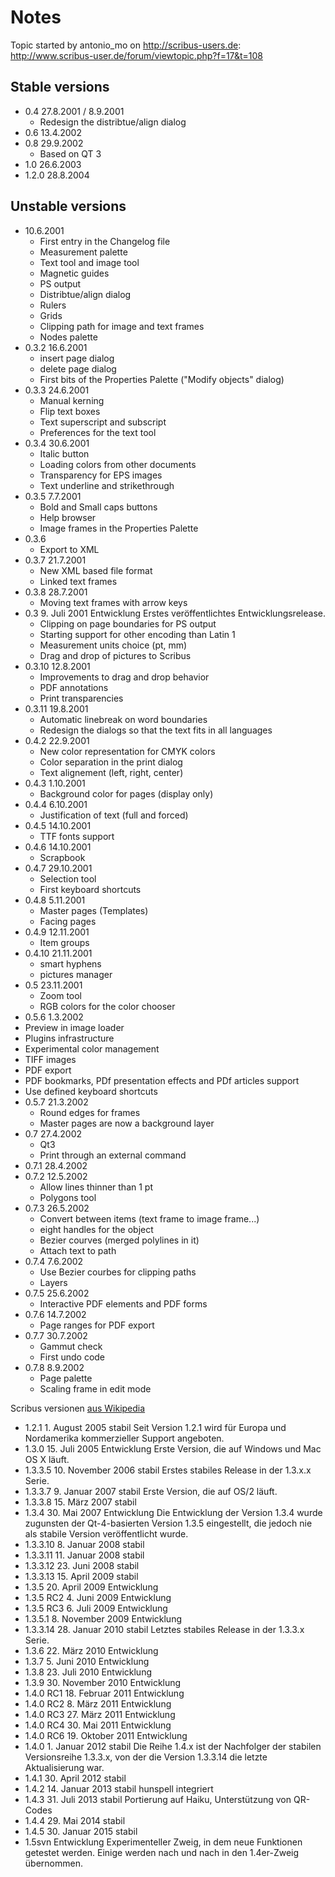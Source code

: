 # Notes

Topic started by antonio_mo on <http://scribus-users.de>: <http://www.scribus-user.de/forum/viewtopic.php?f=17&t=108>


## Stable versions

- 0.4 27.8.2001 / 8.9.2001
  - Redesign the distribtue/align dialog
- 0.6 13.4.2002
- 0.8 29.9.2002
  - Based on QT 3
- 1.0 26.6.2003
- 1.2.0   28.8.2004

## Unstable versions

- 10.6.2001
  - First entry in the Changelog file
  - Measurement palette
  - Text tool and image tool
  - Magnetic guides
  - PS output
  - Distribtue/align dialog
  - Rulers
  - Grids
  - Clipping path for image and text frames
  - Nodes palette
- 0.3.2  16.6.2001
  - insert page dialog
  - delete page dialog
  - First bits of the Properties Palette ("Modify objects" dialog)
- 0.3.3 24.6.2001
  - Manual kerning
  - Flip text boxes
  - Text superscript and subscript
  - Preferences for the text tool
- 0.3.4 30.6.2001
  - Italic button
  - Loading colors from other documents
  - Transparency for EPS images
  - Text underline and strikethrough
- 0.3.5 7.7.2001
  - Bold and Small caps buttons
  - Help browser
  - Image frames in the Properties Palette
- 0.3.6
  - Export to XML
- 0.3.7 21.7.2001
  - New XML based file format
  - Linked text frames
- 0.3.8 28.7.2001
  - Moving text frames with arrow keys
- 0.3 9. Juli 2001    Entwicklung Erstes veröffentlichtes Entwicklungsrelease.
  - Clipping on page boundaries for PS output
  - Starting support for other encoding than Latin 1
  - Measurement units choice (pt, mm)
  - Drag and drop of pictures to Scribus
- 0.3.10 12.8.2001
  - Improvements to drag and drop behavior
  - PDF annotations
  - Print transparencies
- 0.3.11 19.8.2001
  - Automatic linebreak on word boundaries
  - Redesign the dialogs so that the text fits in all languages
- 0.4.2 22.9.2001
  - New color representation for CMYK colors
  - Color separation in the print dialog
  - Text alignement (left, right, center)
- 0.4.3 1.10.2001
  - Background color for pages (display only)
- 0.4.4 6.10.2001
  - Justification of text (full and forced)
- 0.4.5 14.10.2001
  - TTF fonts support
- 0.4.6 14.10.2001
  - Scrapbook
- 0.4.7 29.10.2001
  - Selection tool
  - First keyboard shortcuts
- 0.4.8 5.11.2001
  - Master pages (Templates)
  - Facing pages
- 0.4.9 12.11.2001
  - Item groups
- 0.4.10 21.11.2001
  - smart hyphens
  - pictures manager
- 0.5 23.11.2001
  - Zoom tool
  - RGB colors for the color chooser
-  0.5.6 1.3.2002
  - Preview in image loader
  - Plugins infrastructure
  - Experimental color management
  - TIFF images
  - PDF export
  - PDF bookmarks, PDf presentation effects and PDf articles support
  - Use defined keyboard shortcuts
- 0.5.7 21.3.2002
  - Round edges for frames
  - Master pages are now a background layer
- 0.7 27.4.2002
  - Qt3
  - Print through an external command
- 0.7.1 28.4.2002
- 0.7.2 12.5.2002
  - Allow lines thinner than 1 pt
  - Polygons tool
- 0.7.3 26.5.2002
  - Convert between items (text frame to image frame...)
  - eight handles for the object
  - Bezier courves (merged polylines in it)
  - Attach text to path
- 0.7.4 7.6.2002
  - Use Bezier courbes for clipping paths
  - Layers
- 0.7.5 25.6.2002
  - Interactive PDF elements and PDF forms
- 0.7.6 14.7.2002
  - Page ranges for PDF export
- 0.7.7 30.7.2002
  - Gammut check
  - First undo code
- 0.7.8 8.9.2002
  - Page palette
  - Scaling frame in edit mode


Scribus versionen [aus Wikipedia](http://de.wikipedia.org/wiki/Scribus#Versionsgeschichte)

- 1.2.1   1. August 2005  stabil  Seit Version 1.2.1 wird für Europa und Nordamerika kommerzieller Support angeboten.
- 1.3.0   15. Juli 2005   Entwicklung Erste Version, die auf Windows und Mac OS X läuft.
- 1.3.3.5 10. November 2006   stabil  Erstes stabiles Release in der 1.3.x.x Serie.
- 1.3.3.7 9. Januar 2007  stabil  Erste Version, die auf OS/2 läuft.
- 1.3.3.8 15. März 2007   stabil  
- 1.3.4   30. Mai 2007    Entwicklung Die Entwicklung der Version 1.3.4 wurde zugunsten der Qt-4-basierten Version 1.3.5 eingestellt, die jedoch nie als stabile Version veröffentlicht wurde.
- 1.3.3.10    8. Januar 2008  stabil  
- 1.3.3.11    11. Januar 2008 stabil  
- 1.3.3.12    23. Juni 2008   stabil  
- 1.3.3.13    15. April 2009  stabil  
- 1.3.5   20. April 2009  Entwicklung 
- 1.3.5 RC2   4. Juni 2009    Entwicklung 
- 1.3.5 RC3   6. Juli 2009    Entwicklung 
- 1.3.5.1 8. November 2009    Entwicklung 
- 1.3.3.14    28. Januar 2010 stabil  Letztes stabiles Release in der 1.3.3.x Serie.
- 1.3.6   22. März 2010   Entwicklung 
- 1.3.7   5. Juni 2010    Entwicklung 
- 1.3.8   23. Juli 2010   Entwicklung 
- 1.3.9   30. November 2010   Entwicklung 
- 1.4.0 RC1   18. Februar 2011    Entwicklung 
- 1.4.0 RC2   8. März 2011    Entwicklung 
- 1.4.0 RC3   27. März 2011   Entwicklung 
- 1.4.0 RC4   30. Mai 2011    Entwicklung 
- 1.4.0 RC6   19. Oktober 2011    Entwicklung 
- 1.4.0   1. Januar 2012  stabil  Die Reihe 1.4.x ist der Nachfolger der stabilen Versionsreihe 1.3.3.x, von der die Version 1.3.3.14 die letzte Aktualisierung war.
- 1.4.1   30. April 2012  stabil  
- 1.4.2   14. Januar 2013 stabil  hunspell integriert
- 1.4.3   31. Juli 2013   stabil  Portierung auf Haiku, Unterstützung von QR-Codes
- 1.4.4   29. Mai 2014    stabil  
- 1.4.5   30. Januar 2015 stabil  
- 1.5svn      Entwicklung Experimenteller Zweig, in dem neue Funktionen getestet werden. Einige werden nach und nach in den 1.4er-Zweig übernommen.
